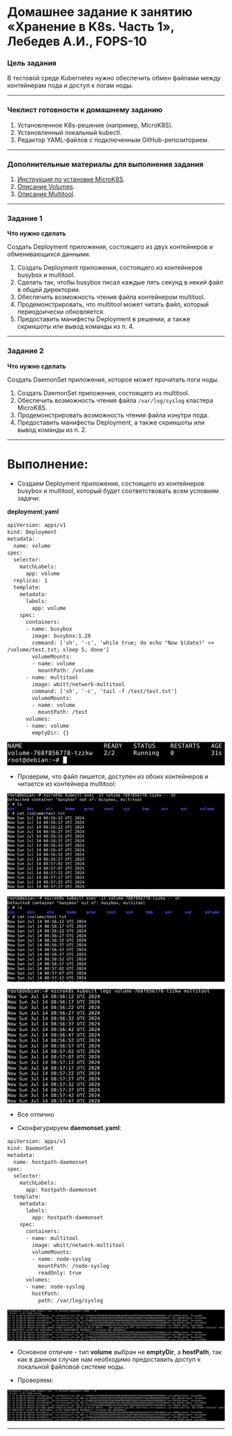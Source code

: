 # Домашнее задание к занятию «Хранение в K8s. Часть 1», Лебедев А.И., FOPS-10

### Цель задания

В тестовой среде Kubernetes нужно обеспечить обмен файлами между контейнерам пода и доступ к логам ноды.

------

### Чеклист готовности к домашнему заданию

1. Установленное K8s-решение (например, MicroK8S).
2. Установленный локальный kubectl.
3. Редактор YAML-файлов с подключенным GitHub-репозиторием.

------

### Дополнительные материалы для выполнения задания

1. [Инструкция по установке MicroK8S](https://microk8s.io/docs/getting-started).
2. [Описание Volumes](https://kubernetes.io/docs/concepts/storage/volumes/).
3. [Описание Multitool](https://github.com/wbitt/Network-MultiTool).

------

### Задание 1 

**Что нужно сделать**

Создать Deployment приложения, состоящего из двух контейнеров и обменивающихся данными.

1. Создать Deployment приложения, состоящего из контейнеров busybox и multitool.
2. Сделать так, чтобы busybox писал каждые пять секунд в некий файл в общей директории.
3. Обеспечить возможность чтения файла контейнером multitool.
4. Продемонстрировать, что multitool может читать файл, который периодоически обновляется.
5. Предоставить манифесты Deployment в решении, а также скриншоты или вывод команды из п. 4.

------

### Задание 2

**Что нужно сделать**

Создать DaemonSet приложения, которое может прочитать логи ноды.

1. Создать DaemonSet приложения, состоящего из multitool.
2. Обеспечить возможность чтения файла `/var/log/syslog` кластера MicroK8S.
3. Продемонстрировать возможность чтения файла изнутри пода.
4. Предоставить манифесты Deployment, а также скриншоты или вывод команды из п. 2.

------  

# Выполнение:  

- Создаем Deployment приложения, состоящего из контейнеров busybox и multitool, который будет соответствовать всем условиям задачи:

**deployment.yaml**  

```
apiVersion: apps/v1
kind: Deployment
metadata:
  name: volume
spec:
  selector:
    matchLabels:
      app: volume
  replicas: 1
  template:
    metadata:
      labels:
        app: volume
    spec:
      containers:
      - name: busybox
        image: busybox:1.28
        command: ['sh', '-c', 'while true; do echo "Now $(date)" >> /volume/test.txt; sleep 5; done']
        volumeMounts:
        - name: volume
          mountPath: /volume
      - name: multitool
        image: wbitt/network-multitool
        command: ['sh', '-c', 'tail -f /test/test.txt']
        volumeMounts:
        - name: volume
          mountPath: /test		
      volumes:
      - name: volume
        emptyDir: {}
```

![1](img/1.jpg)

- Проверим, что файл пишется, доступен из обоих контейнеров и читается из контейнера multitool:

![2](img/2.jpg)  

![3](img/3.jpg)  

![4](img/4.jpg)  

- Все отлично

- Сконфигурируем **daemonset.yaml**:

```
apiVersion: apps/v1
kind: DaemonSet
metadata:
  name: hostpath-daemonset
spec:
  selector:
    matchLabels:
      app: hostpath-daemonset
  template:
    metadata:
      labels:
        app: hostpath-daemonset
    spec:
      containers:
      - name: multitool
        image: wbitt/network-multitool
        volumeMounts:
        - name: node-syslog
          mountPath: /node-syslog
          readOnly: true
      volumes:
      - name: node-syslog
        hostPath:
          path: /var/log/syslog
```

![5](img/6.jpg) 

- Основное отличие - тип **volume** выбран не **emptyDir**, а **hostPath**, так как в данном случае нам необходимо предоставить доступ к локальной файловой системе ноды.

- Проверяем:


![6](img/6.jpg)  

---





